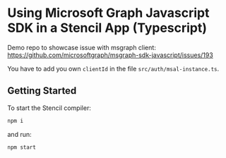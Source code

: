 # Using Microsoft Graph Javascript SDK in a Stencil App (Typescript)

Demo repo to showcase issue with msgraph client: https://github.com/microsoftgraph/msgraph-sdk-javascript/issues/193

You have to add you own `clientId` in the file `src/auth/msal-instance.ts`.

## Getting Started

To start the Stencil compiler:

```bash
npm i
```

and run:

```bash
npm start
```
